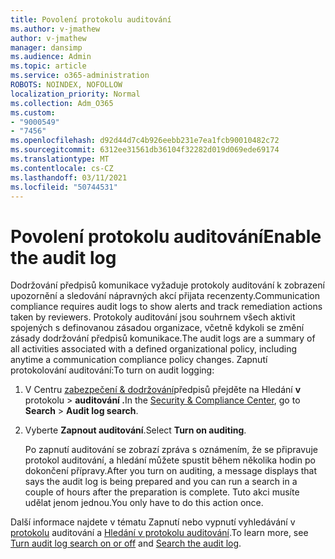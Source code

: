 ```yaml
---
title: Povolení protokolu auditování
ms.author: v-jmathew
author: v-jmathew
manager: dansimp
ms.audience: Admin
ms.topic: article
ms.service: o365-administration
ROBOTS: NOINDEX, NOFOLLOW
localization_priority: Normal
ms.collection: Adm_O365
ms.custom:
- "9000549"
- "7456"
ms.openlocfilehash: d92d44d7c4b926eebb231e7ea1fcb90010482c72
ms.sourcegitcommit: 6312ee31561db36104f32282d019d069ede69174
ms.translationtype: MT
ms.contentlocale: cs-CZ
ms.lasthandoff: 03/11/2021
ms.locfileid: "50744531"
---
```

# <a name="enable-the-audit-log"></a><span data-ttu-id="318b5-102">Povolení protokolu auditování</span><span class="sxs-lookup"><span data-stu-id="318b5-102">Enable the audit log</span></span>

<span data-ttu-id="318b5-103">Dodržování předpisů komunikace vyžaduje protokoly auditování k zobrazení upozornění a sledování nápravných akcí přijata recenzenty.</span><span class="sxs-lookup"><span data-stu-id="318b5-103">Communication compliance requires audit logs to show alerts and track remediation actions taken by reviewers.</span></span> <span data-ttu-id="318b5-104">Protokoly auditování jsou souhrnem všech aktivit spojených s definovanou zásadou organizace, včetně kdykoli se změní zásady dodržování předpisů komunikace.</span><span class="sxs-lookup"><span data-stu-id="318b5-104">The audit logs are a summary of all activities associated with a defined organizational policy, including anytime a communication compliance policy changes.</span></span> <span data-ttu-id="318b5-105">Zapnutí protokolování auditování:</span><span class="sxs-lookup"><span data-stu-id="318b5-105">To turn on audit logging:</span></span>

1. <span data-ttu-id="318b5-106">V Centru [zabezpečení & dodržování](https://go.microsoft.com/fwlink/?linkid=2101341)předpisů přejděte na Hledání **v** protokolu  >  **auditování .**</span><span class="sxs-lookup"><span data-stu-id="318b5-106">In the [Security & Compliance Center](https://go.microsoft.com/fwlink/?linkid=2101341), go to **Search** > **Audit log search**.</span></span>
2. <span data-ttu-id="318b5-107">Vyberte **Zapnout auditování**.</span><span class="sxs-lookup"><span data-stu-id="318b5-107">Select **Turn on auditing**.</span></span>

    <span data-ttu-id="318b5-108">Po zapnutí auditování se zobrazí zpráva s oznámením, že se připravuje protokol auditování, a hledání můžete spustit během několika hodin po dokončení přípravy.</span><span class="sxs-lookup"><span data-stu-id="318b5-108">After you turn on auditing, a message displays that says the audit log is being prepared and you can run a search in a couple of hours after the preparation is complete.</span></span> <span data-ttu-id="318b5-109">Tuto akci musíte udělat jenom jednou.</span><span class="sxs-lookup"><span data-stu-id="318b5-109">You only have to do this action once.</span></span>

<span data-ttu-id="318b5-110">Další informace najdete v tématu Zapnutí nebo vypnutí vyhledávání v [protokolu](https://go.microsoft.com/fwlink/?linkid=2129077) auditování a [Hledání v protokolu auditování](https://go.microsoft.com/fwlink/?linkid=2123729).</span><span class="sxs-lookup"><span data-stu-id="318b5-110">To learn more, see [Turn audit log search on or off](https://go.microsoft.com/fwlink/?linkid=2129077) and [Search the audit log](https://go.microsoft.com/fwlink/?linkid=2123729).</span></span>
